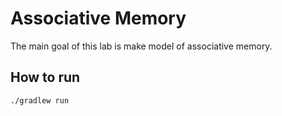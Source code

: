# Associative Memory

The main goal of this lab is make model of associative memory.

## How to run

    ./gradlew run
